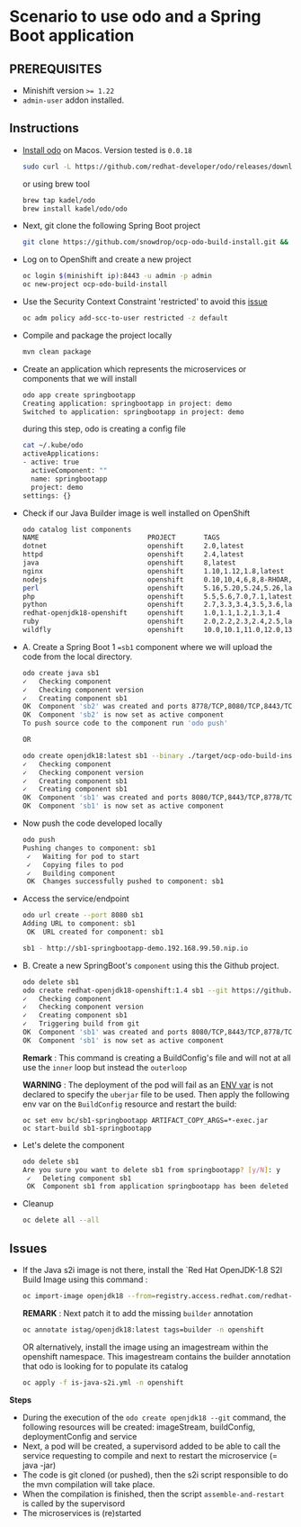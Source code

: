 # Scenario to use odo and a Spring Boot application

## PREREQUISITES 

- Minishift version `>= 1.22`
- `admin-user` addon installed.

## Instructions

- [Install odo](https://github.com/redhat-developer/odo#installation) on Macos. Version tested is `0.0.18`

  ```bash
  sudo curl -L https://github.com/redhat-developer/odo/releases/download/v0.0.18/odo-darwin-amd64 -o /usr/local/bin/odo && chmod +x /usr/local/bin/odo
  ```
  
  or using brew tool
  ```bash
  brew tap kadel/odo
  brew install kadel/odo/odo
  ```

- Next, git clone the following Spring Boot project
  
  ```bash
  git clone https://github.com/snowdrop/ocp-odo-build-install.git && cd ocp-odo-build-install
  ```

- Log on to OpenShift and create a new project

  ```bash
  oc login $(minishift ip):8443 -u admin -p admin
  oc new-project ocp-odo-build-install
  ```
  
- Use the Security Context Constraint 'restricted' to avoid this [issue](https://github.com/redhat-developer/odo/issues/1262)
  ```bash
  oc adm policy add-scc-to-user restricted -z default           
  ```
 
- Compile and package the project locally
  ```bash
  mvn clean package
  ```
  
- Create an application which represents the microservices or components that we will install
  ```bash
  odo app create springbootapp
  Creating application: springbootapp in project: demo
  Switched to application: springbootapp in project: demo
  ```
  
  during this step, odo is creating a config file
  ```bash
  cat ~/.kube/odo             
  activeApplications:
  - active: true
    activeComponent: ""
    name: springbootapp
    project: demo
  settings: {}
  ```
  
- Check if our Java Builder image is well installed on OpenShift
  ```bash
  odo catalog list components
  NAME                           PROJECT       TAGS
  dotnet                         openshift     2.0,latest
  httpd                          openshift     2.4,latest
  java                           openshift     8,latest
  nginx                          openshift     1.10,1.12,1.8,latest
  nodejs                         openshift     0.10,10,4,6,8,8-RHOAR,latest
  perl                           openshift     5.16,5.20,5.24,5.26,latest
  php                            openshift     5.5,5.6,7.0,7.1,latest
  python                         openshift     2.7,3.3,3.4,3.5,3.6,latest
  redhat-openjdk18-openshift     openshift     1.0,1.1,1.2,1.3,1.4
  ruby                           openshift     2.0,2.2,2.3,2.4,2.5,latest
  wildfly                        openshift     10.0,10.1,11.0,12.0,13.0,8.1,9.0,latest
  ```

- A. Create a Spring Boot 1 `=sb1` component where we will upload the code from the local directory.
  ```bash
  odo create java sb1
  ✓   Checking component
  ✓   Checking component version
  ✓   Creating component sb1
  OK  Component 'sb2' was created and ports 8778/TCP,8080/TCP,8443/TCP were opened
  OK  Component 'sb2' is now set as active component
  To push source code to the component run 'odo push'

  OR
  
  odo create openjdk18:latest sb1 --binary ./target/ocp-odo-build-install-1.0.jar
  ✓   Checking component
  ✓   Checking component version
  ✓   Creating component sb1
  ✓   Creating component sb1
  OK  Component 'sb1' was created and ports 8080/TCP,8443/TCP,8778/TCP were opened
  OK  Component 'sb1' is now set as active component
  ```  
  
- Now push the code developed locally
  ```bash
  odo push
  Pushing changes to component: sb1
   ✓   Waiting for pod to start
   ✓   Copying files to pod
   ✓   Building component
   OK  Changes successfully pushed to component: sb1
  ```
  
- Access the service/endpoint 
  ```bash
  odo url create --port 8080 sb1
  Adding URL to component: sb1
   OK  URL created for component: sb1
  
  sb1 - http://sb1-springbootapp-demo.192.168.99.50.nip.io
  ```
  
- B. Create a new SpringBoot's `component` using this the Github project.

  ```bash
  odo delete sb1
  odo create redhat-openjdk18-openshift:1.4 sb1 --git https://github.com/snowdrop/ocp-odo-build-install.git
  ✓   Checking component
  ✓   Checking component version
  ✓   Creating component sb1
  ✓   Triggering build from git
  OK  Component 'sb1' was created and ports 8080/TCP,8443/TCP,8778/TCP were opened
  OK  Component 'sb1' is now set as active component
  ```
  
  **Remark** : This command is creating a BuildConfig's file and will not at all use the `inner` loop but instead the `outerloop`

  **WARNING** : The deployment of the pod will fail as an [ENV var](https://github.com/redhat-developer/odo/issues/501) is not declared to specify the `uberjar` file to be used.
  Then apply the following env var on the `BuildConfig` resource and restart the build:

  ```
  oc set env bc/sb1-springbootapp ARTIFACT_COPY_ARGS=*-exec.jar 
  oc start-build sb1-springbootapp
  ```

- Let's delete the component
  ```bash
  odo delete sb1
  Are you sure you want to delete sb1 from springbootapp? [y/N]: y
   ✓   Deleting component sb1
   OK  Component sb1 from application springbootapp has been deleted
  ```   
  
- Cleanup
  ```bash
  oc delete all --all
  ```   
  
## Issues
  
- If the Java s2i image is not there, install the `Red Hat OpenJDK-1.8 S2I Build Image using this command : 
  ```bash
  oc import-image openjdk18 --from=registry.access.redhat.com/redhat-openjdk-18/openjdk18-openshift --confirm -n openshift
  ```
  
  **REMARK** : Next patch it to add the missing `builder` annotation
  ```bash
  oc annotate istag/openjdk18:latest tags=builder -n openshift
  ```
  
  OR alternatively, install the image using an imagestream within the openshift namespace. This imagestream contains the builder annotation that odo is looking for
  to populate its catalog
  
  ```bash
  oc apply -f is-java-s2i.yml -n openshift
  ```
     
  
**Steps**
 
- During the execution of the `odo create openjdk18 --git` command, the following resources will be created: imageStream, buildConfig, deploymentConfig and service
- Next, a pod will be created, a supervisord added to be able to call the service requesting to compile and next to restart the microservice (= java -jar)
- The code is git cloned (or pushed), then the s2i script responsible to do the mvn compilation will take place.
- When the compilation is finished, then the script `assemble-and-restart` is called by the supervisord
- The microservices is (re)started
